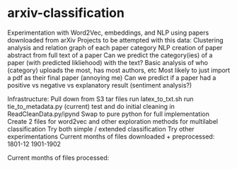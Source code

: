 # arxiv-classification
Experimentation with Word2Vec, embeddings, and NLP using papers downloaded from arXiv
Projects to be attempted with this data:
    Clustering analysis and relation graph of each paper category
    NLP creation of paper abstract from full text of a paper
    Can we predict the category(ies) of a paper (with predicted likliehood) with the text?
    Basic analysis of who (category) uploads the most, has most authors, etc
        Most likely to just import a pdf as their final paper (annoying me)
    Can we predict if a paper had a positive vs negative vs explanatory result (sentiment analysis?)

Infrastructure:
    Pull down from S3 tar files
    run latex_to_txt.sh
    run tie_to_metadata.py
    (current) test and do initial cleaning in ReadCleanData.py/ipynd
        Swap to pure python for full implementation
    Create 2 files for word2vec and other exploration methods for multilabel classification
        Try both simple / extended classification
    Try other experimentations
Current months of files downloaded + preprocessed:
1801-12
1901-1902

Current months of files processed:
